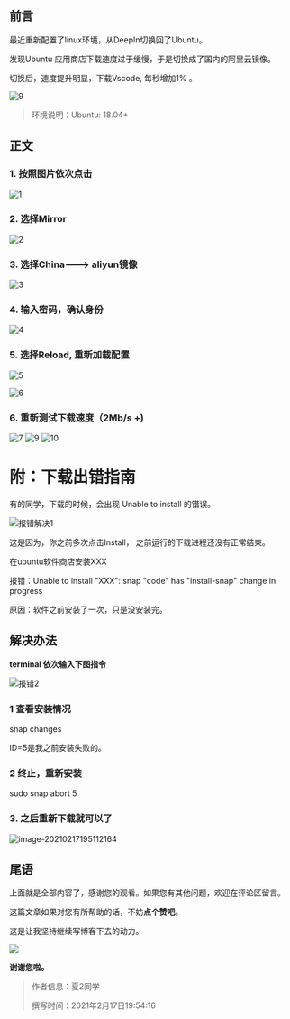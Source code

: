 ## 前言

最近重新配置了linux环境，从DeepIn切换回了Ubuntu。

发现Ubuntu 应用商店下载速度过于缓慢，于是切换成了国内的阿里云镜像。

切换后，速度提升明显，下载Vscode, 每秒增加1% 。

![9](http://imgbed-xia-2.oss-cn-hangzhou.aliyuncs.com/img/9.png)

> 环境说明：Ubuntu: 18.04+

## 正文

### 1. 按照图片依次点击

![1](http://imgbed-xia-2.oss-cn-hangzhou.aliyuncs.com/img/1.png)

### 2. 选择Mirror

![2](http://imgbed-xia-2.oss-cn-hangzhou.aliyuncs.com/img/2.png)

### 3. 选择China---> aliyun镜像

![3](http://imgbed-xia-2.oss-cn-hangzhou.aliyuncs.com/img/3.png)

### 4. 输入密码，确认身份

![4](http://imgbed-xia-2.oss-cn-hangzhou.aliyuncs.com/img/4.png)

### 5.  选择Reload, 重新加载配置
![5](http://imgbed-xia-2.oss-cn-hangzhou.aliyuncs.com/img/5.png)

![6](http://imgbed-xia-2.oss-cn-hangzhou.aliyuncs.com/img/6.png)

### 6. 重新测试下载速度（2Mb/s +)

![7](http://imgbed-xia-2.oss-cn-hangzhou.aliyuncs.com/img/7.png)
![9](http://imgbed-xia-2.oss-cn-hangzhou.aliyuncs.com/img/9.png)
![10](http://imgbed-xia-2.oss-cn-hangzhou.aliyuncs.com/img/10.png)



# 附：下载出错指南

有的同学，下载的时候，会出现 Unable to install 的错误。

![报错解决1](http://imgbed-xia-2.oss-cn-hangzhou.aliyuncs.com/img/报错解决1.png)

这是因为，你之前多次点击Install， 之前运行的下载进程还没有正常结束。

在ubuntu软件商店安装XXX

报错：Unable to install "XXX": snap "code" has "install-snap" change in progress

原因：软件之前安装了一次，只是没安装完。

## 解决办法

**terminal 依次输入下图指令**

![报错2](http://imgbed-xia-2.oss-cn-hangzhou.aliyuncs.com/img/报错2.png)

### 1 查看安装情况

snap changes

ID=5是我之前安装失败的。

### 2 终止，重新安装

sudo snap abort 5

### 3. 之后重新下载就可以了

![image-20210217195112164](http://imgbed-xia-2.oss-cn-hangzhou.aliyuncs.com/img/image-20210217195112164.png)

## 尾语

上面就是全部内容了，感谢您的观看。如果您有其他问题，欢迎在评论区留言。

这篇文章如果对您有所帮助的话，不妨**点个赞吧**。

这是让我坚持继续写博客下去的动力。

![](http://imgbed-xia-2.oss-cn-hangzhou.aliyuncs.com/img/害羞.jpg)

**谢谢您啦。**

> 作者信息：夏2同学
>
> 撰写时间：2021年2月17日19:54:16


